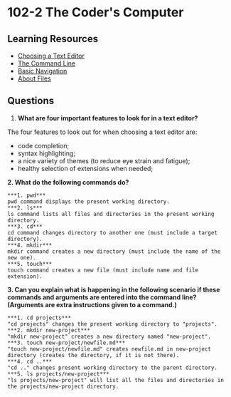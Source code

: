 # 102-2 The Coder's Computer  

## Learning Resources  

* [Choosing a Text Editor](https://codefellows.github.io/code-102-guide/curriculum/class-02/Choosing-A-Text-Editor--The-Older-Coder.pdf)
* [The Command Line](https://ryanstutorials.net/linuxtutorial/commandline.php)  
* [Basic Navigation](https://ryanstutorials.net/linuxtutorial/navigation.php)
* [About Files](https://ryanstutorials.net/linuxtutorial/aboutfiles.php)

## Questions  

1. **What are four important features to look for in a text editor?**

The four features to look out for when choosing a text editor are:

* code completion;
* syntax highlighting;
* a nice variety of themes (to reduce eye strain and fatigue);
* healthy selection of extensions when needed;  

**2. What do the following commands do?**  

    ***1. pwd***  
    pwd command displays the present working directory. 
    ***2. ls***  
    ls command lists all files and directories in the present working directory.  
    ***3. cd***
    cd command changes directory to another one (must include a target directory).  
    ***4. mkdir***
    mkdir command creates a new directory (must include the name of the new one).  
    ***5. touch***  
    touch command creates a new file (must include name and file extension).  

**3. Can you explain what is happening in the following scenario if these commands and arguments are entered into the command line? (Arguments are extra instructions given to a command.)**  

    ***1. cd projects***  
    "cd projects" changes the present working directory to "projects".  
    ***2. mkdir new-project***  
    "mkdir new-project" creates a new directory named "new-project".
    ***3. touch new-project/newfile.md***  
    "touch new-project/newfile.md" creates newfile.md in new-project directory (creates the directory, if it is not there).
    ***4. cd ..***  
    "cd .." changes present working directory to the parent directory.
    ***5. ls projects/new-project***  
    "ls projects/new-project" will list all the files and directories in the projects/new-project directory.

